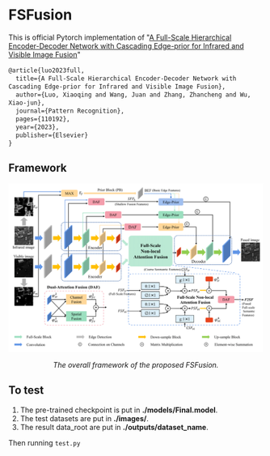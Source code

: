 # FSFusion

This is official Pytorch implementation of "[A Full-Scale Hierarchical Encoder-Decoder Network with Cascading Edge-prior for Infrared and Visible Image Fusion](https://www.sciencedirect.com/science/article/pii/S0031320323008890)"

```
@article{luo2023full,
  title={A Full-Scale Hierarchical Encoder-Decoder Network with Cascading Edge-prior for Infrared and Visible Image Fusion},
  author={Luo, Xiaoqing and Wang, Juan and Zhang, Zhancheng and Wu, Xiao-jun},
  journal={Pattern Recognition},
  pages={110192},
  year={2023},
  publisher={Elsevier}
}
```

## Framework

![framework](./images/overall_end-1.png)
<p align="center">
    <em>The overall framework of the proposed FSFusion.</em>
</p>

## To test

1. The pre-trained checkpoint is put in **./models/Final.model**.
1. The test datasets are put in **./images/**.
1. The result data_root are put in **./outputs/dataset_name**.

Then running `test.py`
